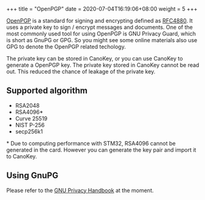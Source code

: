 +++
title = "OpenPGP"
date =  2020-07-04T16:19:06+08:00
weight = 5
+++

[OpenPGP](https://www.openpgp.org/) is a standard for signing and encrypting defined as [RFC4880](https://tools.ietf.org/html/rfc4880). It uses a private key to sign / encrypt messages and documents. One of the most commonly used tool for using OpenPGP is GNU Privacy Guard, which is short as GnuPG or GPG. So you might see some online materials also use GPG to denote the OpenPGP related techology.

The private key can be stored in CanoKey, or you can use CanoKey to generate a OpenPGP key. The private key stored in CanoKey cannot be read out. This reduced the chance of leakage of the private key.

## Supported algorithm

* RSA2048
* RSA4096\*
* Curve 25519
* NIST P-256
* secp256k1

\* Due to computing performance with STM32, RSA4096 cannot be generated in the card. However you can generate the key pair and import it to CanoKey.

## Using GnuPG

Please refer to the [GNU Privacy Handbook](https://gnupg.org/gph/en/manual.html) at the moment.
